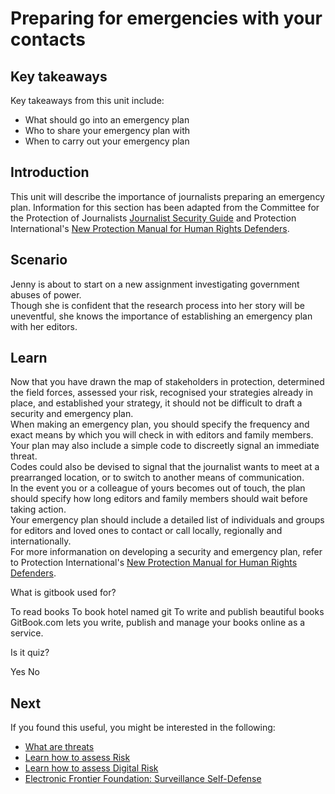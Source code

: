 # Preparing for emergencies with your contacts
## Key takeaways
Key takeaways from this unit include:
- What should go into an emergency plan
- Who to share your emergency plan with
- When to carry out your emergency plan

## Introduction
This unit will describe the importance of journalists preparing an emergency plan. Information for this section has been adapted from the Committee for the Protection of Journalists [Journalist Security Guide](https://cpj.org/reports/2012/04/journalist-security-guide.php) and Protection International's [New Protection Manual for Human Rights Defenders](http://protectioninternational.org/wp-content/uploads/2012/04/1-7_Manual_English_3rdEd.pdf).


## Scenario
Jenny is about to start on a new assignment investigating government abuses of power.
<br>
Though she is confident that the research process into her story will be uneventful, she knows the importance of establishing an emergency plan with her editors. 

## Learn
Now that you have drawn the map of stakeholders in protection, determined the field forces, assessed your risk, recognised your strategies already in place, and established your strategy, it should not be difficult to draft a security and emergency plan.
<br>
When making an emergency plan, you should specify the frequency and exact means by which you will check in with editors and family members.
<br>
Your plan may also include a simple code to discreetly signal an immediate threat.
<br>
Codes could also be devised to signal that the journalist wants to meet at a prearranged location, or to switch to another means of communication.
<br>
In the event you or a colleague of yours becomes out of touch, the plan should specify how long editors and family members should wait before taking action.
<br>
Your emergency plan should include a detailed list of individuals and groups for editors and loved ones to contact or call locally, regionally and internationally.
<br>
For more informanation on developing a security and emergency plan, refer to Protection International's [New Protection Manual for Human Rights Defenders](http://protectioninternational.org/wp-content/uploads/2012/04/1-7_Manual_English_3rdEd.pdf).



<quiz name="Gitbook Quiz">
    <question multiple>
        <p>What is gitbook used for?</p>
        <answer correct>To read books</answer>
        <answer>To book hotel named git</answer>
        <answer correct>To write and publish beautiful books</answer>
        <explanation>GitBook.com lets you write, publish and manage your books online as a service.</explanation>
    </question>
    <question>
        <p>Is it quiz?</p>
        <answer correct>Yes</answer>
        <answer>No</answer>
    </question>
</quiz>

## Next
If you found this useful, you might be interested in the following:
* [What are threats](en/topics/practice-2-planning/1-threats/1-intro.md)
* [Learn how to assess Risk](en/topics/practice-2-planning/2-assess-risk/1-intro.md)
* [Learn how to assess Digital Risk](en/topics/practice-2-planning/3-assess-digital-risk/1-intro-hrd.md)
* [Electronic Frontier Foundation: Surveillance Self-Defense](https://ssd.eff.org/en/module/introduction-threat-modeling)


